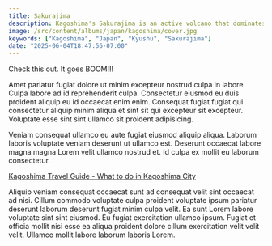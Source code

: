 ```yaml
---
title: Sakurajima
description: Kagoshima's Sakurajima is an active volcano that dominates the skyline, offering a dramatic backdrop to the city.
image: /src/content/albums/japan/kagoshima/cover.jpg
keywords: ["Kagoshima", "Japan", "Kyushu", "Sakurajima"]
date: "2025-06-04T18:47:56-07:00"
---
```


Check this out. It goes BOOM!!!

Amet pariatur fugiat dolore ut minim excepteur nostrud culpa in labore. Culpa labore ad id reprehenderit culpa. Consectetur eiusmod eu duis proident aliquip eu id occaecat enim enim. Consequat fugiat fugiat qui consectetur aliquip minim aliqua et sint sit qui excepteur sit excepteur. Voluptate esse sint sint ullamco sit proident adipisicing.

Veniam consequat ullamco eu aute fugiat eiusmod aliquip aliqua. Laborum laboris voluptate veniam deserunt ut ullamco est. Deserunt occaecat labore magna magna Lorem velit ullamco nostrud et. Id culpa ex mollit eu laborum consectetur.

[Kagoshima Travel Guide - What to do in Kagoshima City](https://www.japan-guide.com/e/e4600.html)

Aliquip veniam consequat occaecat sunt ad consequat velit sint occaecat ad nisi. Cillum commodo voluptate culpa proident voluptate ipsum pariatur deserunt laborum deserunt fugiat minim culpa velit. Ea sunt Lorem labore voluptate sint sint eiusmod. Eu fugiat exercitation ullamco ipsum. Fugiat et officia mollit nisi esse ea aliqua proident dolore cillum exercitation velit velit velit. Ullamco mollit labore laborum laboris Lorem.
